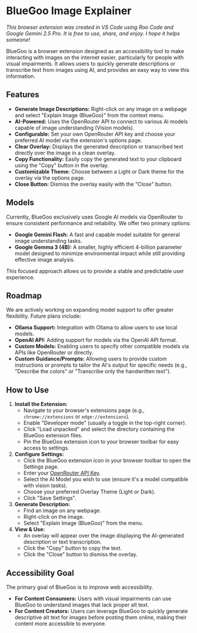 # BlueGoo Image Explainer

*This browser extension was created in VS Code using Roo Code and Google Gemini 2.5 Pro. It is free to use, share, and enjoy. I hope it helps someone!*

BlueGoo is a browser extension designed as an accessibility tool to make interacting with images on the internet easier, particularly for people with visual impairments. It allows users to quickly generate descriptions or transcribe text from images using AI, and provides an easy way to view this information.

## Features

*   **Generate Image Descriptions:** Right-click on any image on a webpage and select "Explain Image (BlueGoo)" from the context menu.
*   **AI-Powered:** Uses the OpenRouter API to connect to various AI models capable of image understanding (Vision models).
*   **Configurable:** Set your own OpenRouter API key and choose your preferred AI model via the extension's options page.
*   **Clear Overlay:** Displays the generated description or transcribed text directly over the image in a clean overlay.
*   **Copy Functionality:** Easily copy the generated text to your clipboard using the "Copy" button in the overlay.
*   **Customizable Theme:** Choose between a Light or Dark theme for the overlay via the options page.
*   **Close Button:** Dismiss the overlay easily with the "Close" button.

## Models

Currently, BlueGoo exclusively uses Google AI models via OpenRouter to ensure consistent performance and reliability. We offer two primary options:

*   **Google Gemini Flash:** A fast and capable model suitable for general image understanding tasks.
*   **Google Gemma 3 (4B):** A smaller, highly efficient 4-billion parameter model designed to minimize environmental impact while still providing effective image analysis.

This focused approach allows us to provide a stable and predictable user experience.

## Roadmap

We are actively working on expanding model support to offer greater flexibility. Future plans include:

*   **Ollama Support:** Integration with Ollama to allow users to use local models.
*   **OpenAI API:** Adding support for models via the OpenAI API format.
*   **Custom Models:** Enabling users to specify other compatible models via APIs like OpenRouter or directly.
*   **Custom Guidance/Prompts:** Allowing users to provide custom instructions or prompts to tailor the AI's output for specific needs (e.g., "Describe the colors" or "Transcribe only the handwritten text").

## How to Use

1.  **Install the Extension:**
    *   Navigate to your browser's extensions page (e.g., `chrome://extensions` or `edge://extensions`).
    *   Enable "Developer mode" (usually a toggle in the top-right corner).
    *   Click "Load unpacked" and select the directory containing the BlueGoo extension files.
    *   Pin the BlueGoo extension icon to your browser toolbar for easy access to settings.
2.  **Configure Settings:**
    *   Click the BlueGoo extension icon in your browser toolbar to open the Settings page.
    *   Enter your [OpenRouter API Key](https://openrouter.ai/keys).
    *   Select the AI Model you wish to use (ensure it's a model compatible with vision tasks).
    *   Choose your preferred Overlay Theme (Light or Dark).
    *   Click "Save Settings".
3.  **Generate Description:**
    *   Find an image on any webpage.
    *   Right-click on the image.
    *   Select "Explain Image (BlueGoo)" from the menu.
4.  **View & Use:**
    *   An overlay will appear over the image displaying the AI-generated description or text transcription.
    *   Click the "Copy" button to copy the text.
    *   Click the "Close" button to dismiss the overlay.

## Accessibility Goal

The primary goal of BlueGoo is to improve web accessibility.
*   **For Content Consumers:** Users with visual impairments can use BlueGoo to understand images that lack proper alt text.
*   **For Content Creators:** Users can leverage BlueGoo to quickly generate descriptive alt text for images before posting them online, making their content more accessible to everyone.
